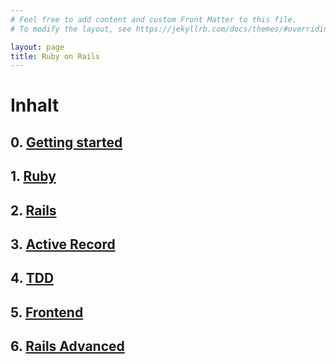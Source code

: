 ```yaml
---
# Feel free to add content and custom Front Matter to this file.
# To modify the layout, see https://jekyllrb.com/docs/themes/#overriding-theme-defaults

layout: page
title: Ruby on Rails
---
```


# Inhalt

## 0. [Getting started](https://github.com/DHBW-KA/ruby_on_rails)
## 1. [Ruby](1_Ruby/ruby.html)
## 2. [Rails](2_Rails/rails.html)
## 3. [Active Record](3_ActiveRecord/active_record.html)
## 4. [TDD](4_TDD/tdd.html)
## 5. [Frontend](5_Frontend/frontend.html)
## 6. [Rails Advanced](6_RailsAdvanced/rails_advanced.html)
